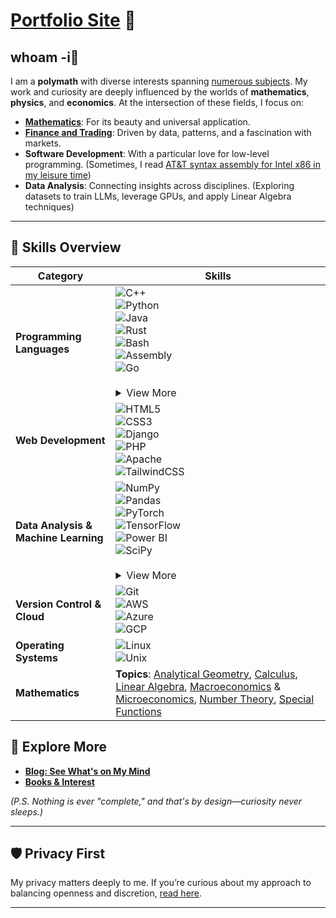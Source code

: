 # [Portfolio Site](https://drshn.me) 🚀


## whoam -i🌟 
I am a **polymath** with diverse interests spanning [numerous subjects](./subjects.png). My work and curiosity are deeply influenced by the worlds of **mathematics**, **physics**, and **economics**. At the intersection of these fields, I focus on:

- **[Mathematics](https://www.drshn.me/c1e62b16f7444f4c5d04a52056e8893d6cc2e439b91be59f4b9b5ef9dbcb98bb.php)**: For its beauty and universal application.
- **[Finance and Trading](https://www.drshn.me/blog/41f9868d8b2ec0e9b40c9539a01aa9640c7c6dab0bc2ccf830b726f6f6d0e660.php)**: Driven by data, patterns, and a fascination with markets.
- **Software Development**: With a particular love for low-level programming. (Sometimes, I read [AT&T syntax assembly for Intel x86 in my leisure time](https://github.com/1darshanpatil/Assembly))
- **Data Analysis**: Connecting insights across disciplines. (Exploring datasets to train LLMs, leverage GPUs, and apply Linear Algebra techniques)
---
## 🔧 Skills Overview

| **Category**                       | **Skills**                                                                                                                                                                                                                                                                                                                                                                                                                                                                                                                                                                                                                                                                                                                                                                                         |
|-----------------------------------|------------------------------------------------------------------------------------------------------------------------------------------------------------------------------------------------------------------------------------------------------------------------------------------------------------------------------------------------------------------------------------------------------------------------------------------------------------------------------------------------------------------------------------------------------------------------------------------------------------------------------------------------------------------------------------------------------------------------------------------------------------------------------------------------|
| **Programming Languages**         | ![C++](https://img.shields.io/badge/C++-00599C?style=flat-square&logo=cplusplus&logoColor=white)<br>![Python](https://img.shields.io/badge/Python-3776AB?style=flat-square&logo=python&logoColor=white)<br>![Java](https://img.shields.io/badge/Java-007396?style=flat-square&logo=java&logoColor=white)<br>![Rust](https://img.shields.io/badge/Rust-000000?style=flat-square&logo=rust&logoColor=white)<br>![Bash](https://img.shields.io/badge/Bash-4EAA25?style=flat-square&logo=gnu-bash&logoColor=white)<br>![Assembly](https://img.shields.io/badge/Assembly-6E4C13?style=flat-square)<br>![Go](https://img.shields.io/badge/Go-00ADD8?style=flat-square&logo=go&logoColor=white)<br><br><details><summary>View More</summary><ul><li><a href="https://en.wikipedia.org/wiki/Assembly_language">Assembly (x64 Architecture)</a></li><li><a href="https://en.wikipedia.org/wiki/BASIC">BASIC</a></li><li><a href="https://www.gnu.org/software/bash/">Bash</a></li><li><a href="https://en.wikipedia.org/wiki/C_(programming_language)">C</a></li><li><a href="https://en.wikipedia.org/wiki/C++">C++</a></li><li><a href="https://fortran-lang.org/">Fortran</a></li><li><a href="https://golang.org/">Go</a></li><li><a href="https://www.haskell.org/">Haskell</a></li><li><a href="https://www.oracle.com/java/">Java</a></li><li><a href="https://developer.mozilla.org/en-US/docs/Web/JavaScript">JavaScript</a></li><li><a href="https://julialang.org/">Julia</a></li><li><a href="https://www.latex-project.org/">LaTeX</a></li><li><a href="https://www.wolfram.com/mathematica/">Mathematica</a></li><li><a href="https://daringfireball.net/projects/markdown/">Markdown</a></li><li><a href="https://www.python.org/">Python</a></li><li><a href="https://www.r-project.org/">R</a></li><li><a href="https://www.rust-lang.org/">Rust</a></li><li><a href="https://soliditylang.org/">Solidity</a></li><li><a href="https://ocaml.org/">OCaml</a></li></ul></details> |
| **Web Development**               | ![HTML5](https://img.shields.io/badge/HTML5-E34F26?style=flat-square&logo=html5&logoColor=white)<br>![CSS3](https://img.shields.io/badge/CSS3-1572B6?style=flat-square&logo=css3&logoColor=white)<br>![Django](https://img.shields.io/badge/Django-092E20?style=flat-square&logo=django&logoColor=white)<br>![PHP](https://img.shields.io/badge/PHP-777BB4?style=flat-square&logo=php&logoColor=white)<br>![Apache](https://img.shields.io/badge/Apache-D22128?style=flat-square&logo=apache&logoColor=white)<br>![TailwindCSS](https://img.shields.io/badge/TailwindCSS-38B2AC?style=flat-square&logo=tailwind-css&logoColor=white)                                                                                                                                                                         |
| **Data Analysis & Machine Learning** | ![NumPy](https://img.shields.io/badge/NumPy-013243?style=flat-square&logo=numpy&logoColor=white)<br>![Pandas](https://img.shields.io/badge/Pandas-150458?style=flat-square&logo=pandas&logoColor=white)<br>![PyTorch](https://img.shields.io/badge/PyTorch-EE4C2C?style=flat-square&logo=pytorch&logoColor=white)<br>![TensorFlow](https://img.shields.io/badge/TensorFlow-FF6F00?style=flat-square&logo=tensorflow&logoColor=white)<br>![Power BI](https://img.shields.io/badge/Power%20BI-F2C811?style=flat-square&logo=powerbi&logoColor=black)<br>![SciPy](https://img.shields.io/badge/SciPy-8CAAE6?style=flat-square&logo=scipy&logoColor=white)<br><br><details><summary>View More</summary><ul><li><a href="https://matplotlib.org/">Matplotlib</a></li><li><a href="https://numpy.org/">NumPy</a></li><li><a href="https://powerbi.microsoft.com/">Power BI</a></li><li><a href="https://pytorch.org/">PyTorch</a></li><li><a href="https://pandas.pydata.org/">pandas</a></li><li><a href="https://scikit-learn.org/">scikit-learn</a></li><li><a href="https://scipy.org/">SciPy</a></li><li><a href="https://www.w3schools.com/sql/">SQL</a></li><li><a href="https://www.sympy.org/">SymPy</a></li><li><a href="https://www.tensorflow.org/">TensorFlow</a></li></ul></details> |
| **Version Control & Cloud**       | ![Git](https://img.shields.io/badge/Git-F05032?style=flat-square&logo=git&logoColor=white)<br>![AWS](https://img.shields.io/badge/AWS-232F3E?style=flat-square&logo=amazon-aws&logoColor=white)<br>![Azure](https://img.shields.io/badge/Azure-0078D4?style=flat-square&logo=microsoft-azure&logoColor=white)<br>![GCP](https://img.shields.io/badge/GCP-4285F4?style=flat-square&logo=google-cloud&logoColor=white)                                                                                                                                                                                                                                                                         |
| **Operating Systems**             | ![Linux](https://img.shields.io/badge/Linux-FCC624?style=flat-square&logo=linux&logoColor=black)<br>![Unix](https://img.shields.io/badge/Unix-4E4E4E?style=flat-square&logo=ubuntu&logoColor=white)                                                                                                                                                                                                                                                                                                                                                                                                                                                                                                                  |
| **Mathematics**                   | **Topics**: [Analytical Geometry](https://en.wikipedia.org/wiki/Analytical_geometry), [Calculus](https://en.wikipedia.org/wiki/Calculus), [Linear Algebra](https://en.wikipedia.org/wiki/Linear_algebra), [Macroeconomics](https://en.wikipedia.org/wiki/Macroeconomics) & [Microeconomics](https://en.wikipedia.org/wiki/Microeconomics), [Number Theory](https://en.wikipedia.org/wiki/Number_theory), [Special Functions](https://en.wikipedia.org/wiki/Special_functions)                                                                                                                                                                                                                                                         |
## 🔗 Explore More

- [**Blog: See What's on My Mind**](https://www.drshn.me/422291abb0a237f082a45d6386c20cb3d41f2564469889eca2180da801e6fe61.php)
- [**Books & Interest**](https://www.drshn.me/0c19438c482debe3f84d90a2791ed1f5b625c87d456c9a43b323b90f26b1f2f1.html)

*(P.S. Nothing is ever "complete," and that's by design—curiosity never sleeps.)*

---

## 🛡️ Privacy First

My privacy matters deeply to me. If you’re curious about my approach to balancing openness and discretion, [read here](https://www.drshn.me/blog/privacyFolds/pcrude.php).

---
